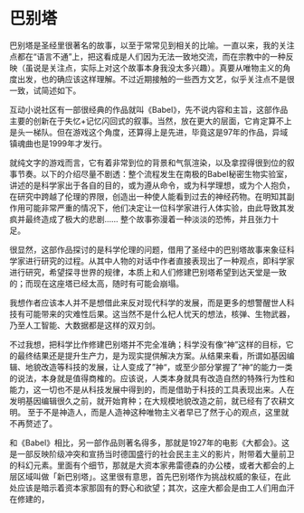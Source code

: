 # 巴别塔

巴别塔是圣经里很著名的故事，以至于常常见到相关的比喻。一直以来，我的关注点都在“语言不通”上，把这看成是人们因为无法一致地交流，而在宗教中的一种反映（虽说是关注点，实际上对这个故事本身我没太多兴趣）。真要从唯物主义的角度出发，也的确应该这样理解。不过近期接触的一些西方文艺，似乎关注点不是很一致，试简述如下。

互动小说社区有一部很经典的作品就叫《Babel》，先不说内容和主旨，这部作品主要的创新在于失忆+记忆闪回式的叙事。当然，放在更大的层面，它肯定算不上是头一梯队。但在游戏这个角度，还算得上是先进，毕竟这是97年的作品，异域镇魂曲也是1999年才发行。

就纯文字的游戏而言，它有着非常到位的背景和气氛渲染，以及拿捏得很到位的叙事节奏。以下的介绍尽量不剧透：整个流程发生在南极的Babel秘密生物实验室，讲述的是科学家出于各自的目的，或为遵从命令，或为科学理想，或为个人抱负，在研究中跨越了伦理的界限，创造出一种使人能看到过去的神经药物。在明知其副作用可能非常严重的情况下，他们决定让一位科学家进行人体实验，由此导致其发疯并最终造成了极大的悲剧…… 整个故事弥漫着一种淡淡的恐怖，并且张力十足。

很显然，这部作品探讨的是科学伦理的问题，借用了圣经中的巴别塔故事来象征科学家进行研究的过程。从其中人物的对话中作者直接表现出了一种观点，即科学家进行研究，希望探寻世界的规律，本质上和人们修建巴别塔希望到达天堂是一致的；而现在这座塔已经太高，随时有可能会崩塌。

我想作者应该本人并不是想借此来反对现代科学的发展，而是更多的想警醒世人科技有可能带来的灾难性后果。这当然不是什么杞人忧天的想法，核弹、生物武器，乃至人工智能、大数据都是这样的双刃剑。

不过我想，把科学比作修建巴别塔并不完全准确；科学没有像“神”这样的目标，它的最终结果还是提升生产力，是为现实提供解决方案。从结果来看，所谓如基因编辑、地貌改造等科技的发展，让人变成了”神“，或至少部分掌握了”神“的能力一类的说法，本身就是值得商榷的。应该说，人类本身就具有改造自然的特殊行为性和能力，这一切也不是从科技发展中得到的，而是借助于科技的工具表现出来。人在发明基因编辑很久之前，就开始育种；在大规模地貌改造之前，就已经有了农耕文明。 至于不是神造人，而是人造神这种唯物主义者早已了然于心的观点，这里就不再赘述了。

和《Babel》相比，另一部作品则著名得多，那就是1927年的电影《大都会》。这是一部反映阶级冲突和宣扬当时德国盛行的社会民主主义的影片，附带着大量前卫的科幻元素。里面有个细节，那就是大资本家弗雷德森的办公楼，或者大都会的上层区域叫做「新巴别塔」。这里很有意思，首先巴别塔作为挑战权威的象征，在此处应该是暗示着资本家那固有的野心和欲望；其次，这座大都会是由工人们用血汗在修建的，